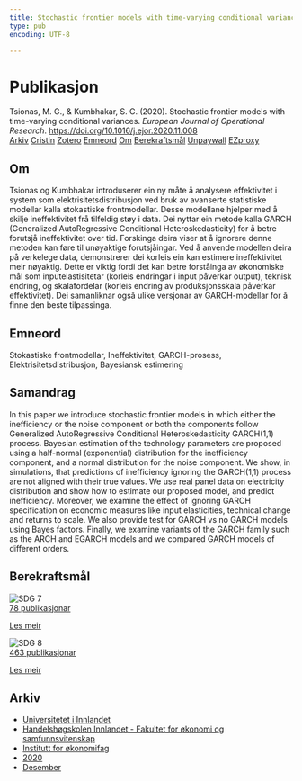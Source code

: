 ```yaml
---
title: Stochastic frontier models with time-varying conditional variances
type: pub
encoding: UTF-8

---
```

<h1>Publikasjon</h1>
<article id="csl-bib-container-UE8FSEA7" class="csl-bib-container">
  <div class="csl-bib-body"> <div class="csl-entry">Tsionas, M. G., &#38; Kumbhakar, S. C. (2020). Stochastic frontier models with time-varying conditional variances. <i>European Journal of Operational Research</i>. <a href="https://doi.org/10.1016/j.ejor.2020.11.008">https://doi.org/10.1016/j.ejor.2020.11.008</a></div> </div>
  <div class="csl-bib-buttons">
    <a href="#taxonomy-article-UE8FSEA7" alt="archive" class="csl-bib-button">Arkiv</a>
    <a href="https://app.cristin.no/results/show.jsf?id=1859259" alt="Cristin" class="csl-bib-button">Cristin</a>
    <a href="http://zotero.org/groups/5881554/items/UE8FSEA7" alt="Zotero" class="csl-bib-button">Zotero</a>
    <a href="#keywords-article-UE8FSEA7" alt="keywords" class="csl-bib-button">Emneord</a>
    <a href="#about-article-UE8FSEA7" alt="about_pub" class="csl-bib-button">Om</a>
    <a href="#sdg-article-UE8FSEA7" alt="sdg" class="csl-bib-button">Berekraftsmål</a>
    <a href="https://doi.org/10.1016/j.ejor.2020.11.008" alt="Unpaywall" class="csl-bib-button">Unpaywall</a>
    <a href="https://doi.org/10.1016/j.ejor.2020.11.008" alt="EZproxy" class="csl-bib-button">EZproxy</a>
  </div>
  <div id="csl-bib-meta-container-UE8FSEA7"></div>
</article>
<div id="csl-bib-meta-UE8FSEA7" class="csl-bib-meta">
  <article id="about-article-UE8FSEA7" class="about_pub-article">
    <h1>Om</h1>
    Tsionas og Kumbhakar introduserer ein ny måte å analysere effektivitet i system som elektrisitetsdistribusjon ved bruk av avanserte statistiske modellar kalla stokastiske frontmodellar. Desse modellane hjelper med å skilje ineffektivitet frå tilfeldig støy i data. Dei nyttar ein metode kalla GARCH (Generalized AutoRegressive Conditional Heteroskedasticity) for å betre forutsjå ineffektivitet over tid. Forskinga deira viser at å ignorere denne metoden kan føre til unøyaktige forutsjåingar. Ved å anvende modellen deira på verkelege data, demonstrerer dei korleis ein kan estimere ineffektivitet meir nøyaktig. Dette er viktig fordi det kan betre forståinga av økonomiske mål som inputelastisitetar (korleis endringar i input påverkar output), teknisk endring, og skalafordelar (korleis endring av produksjonsskala påverkar effektivitet). Dei samanliknar også ulike versjonar av GARCH-modellar for å finne den beste tilpassinga.
  </article>
  <article id="keywords-article-UE8FSEA7" class="keywords-article">
    <h1>Emneord</h1>
    Stokastiske frontmodellar, Ineffektivitet, GARCH-prosess, Elektrisitetsdistribusjon, Bayesiansk estimering
  </article>
  <article id="abstract-article-UE8FSEA7" class="abstract-article">
    <h1>Samandrag</h1>
    In this paper we introduce stochastic frontier models in which either the inefficiency or the noise component or both the components follow Generalized AutoRegressive Conditional Heteroskedasticity GARCH(1,1) process. Bayesian estimation of the technology parameters are proposed using a half-normal (exponential) distribution for the inefficiency component, and a normal distribution for the noise component. We show, in simulations, that predictions of inefficiency ignoring the GARCH(1,1) process are not aligned with their true values. We use real panel data on electricity distribution and show how to estimate our proposed model, and predict inefficiency. Moreover, we examine the effect of ignoring GARCH specification on economic measures like input elasticities, technical change and returns to scale. We also provide test for GARCH vs no GARCH models using Bayes factors. Finally, we examine variants of the GARCH family such as the ARCH and EGARCH models and we compared GARCH models of different orders.
  </article>
  <article id="sdg-article-UE8FSEA7" class="sdg-article">
    <h1>Berekraftsmål</h1>
    <div class="sdg-container"><div id="sdg7" class="sdg">
        <img src="{{< params subfolder >}}images/sdg/sdg07_nn.png" class="image" alt="SDG 7">
        <div class="sdg-overlay">
          <a href="{{< params subfolder >}}nn/archive/?sdg=7#archive" class="sdg-publication-count"><span>78</span> publikasjonar</a>
          <p><a href="https://fn.no/om-fn/fns-baerekraftsmaal/ren-energi-til-alle?lang=nno-NO" class="sdg-read-more">Les meir</a></p>
        </div>
      </div> <div id="sdg8" class="sdg">
        <img src="{{< params subfolder >}}images/sdg/sdg08_nn.png" class="image" alt="SDG 8">
        <div class="sdg-overlay">
          <a href="{{< params subfolder >}}nn/archive/?sdg=8#archive" class="sdg-publication-count"><span>463</span> publikasjonar</a>
          <p><a href="https://fn.no/om-fn/fns-baerekraftsmaal/anstendig-arbeid-og-oekonomisk-vekst?lang=nno-NO" class="sdg-read-more">Les meir</a></p>
        </div>
      </div></div>
  </article>
  <article id="taxonomy-article-UE8FSEA7" class="taxonomy-article">
    <h1>Arkiv</h1>
    <ul>
      <li><a href="{{< params subfolder >}}nn/archive/?key=3DCRN523">Universitetet i Innlandet</a></li>
      <li><a href="{{< params subfolder >}}nn/archive/?key=DU8Q9LN9">Handelshøgskolen Innlandet - Fakultet for økonomi og samfunnsvitenskap</a></li>
      <li><a href="{{< params subfolder >}}nn/archive/?key=3IQA89I8">Institutt for økonomifag</a></li>
      <li><a href="{{< params subfolder >}}nn/archive/?key=TI88EFV9">2020</a></li>
      <li><a href="{{< params subfolder >}}nn/archive/?key=FDGE9KW6">Desember</a></li>
    </ul>
  </article>
</div>
